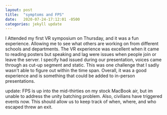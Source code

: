 ```yaml
---
layout: post
title:  "symptoms and FPS"
date:   2020-07-24-17:12:01 -0500 
categories: jekyll update
---
```

I Attended my first VR symposium on Thursday, and it was a fun experience. Allowing me to see what others are working on from different schools and departments. The VR experience was excellent when it came to reading posters but speaking and lag were issues when people join or leave the server. I specify had issued during our presentation, voices came through as cut-up segment and static. This was one challenge that I sadly wasn't able to figure out within the time span. Overall, it was a good experience and is something that could be added to in-person presentations. 
 
update: FPS is up into the mid-thirties on my stock MacBook air, but im unable to address the unity batching problem. Also, civilians have triggered events now. This should allow us to keep track of when, where, and who escaped threw an exit. 


